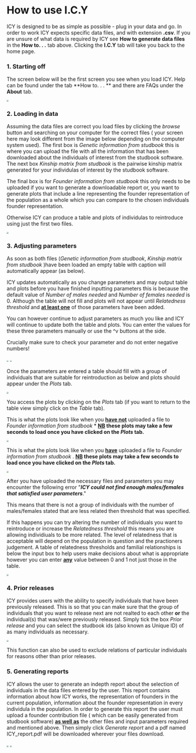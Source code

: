 # How to use I.C.Y



ICY is designed to be as simple as possible - plug in your data and go. In order to work ICY expects specific data files, and with extension **.csv**. If you are unsure of what data is required by ICY see **How to generate data files** in the **How to. . .** tab above. Clicking the **I.C.Y** tab will take you back to the home page.

### 1. Starting off

The screen below will be the first screen you see when you load ICY. Help can be found under the tab **How to. . . ** and there are FAQs under the **About** tab.



<img src="../Images/Fig1.png" style="zoom:30%" />



### 2. Loading in data

Assuming the data files are correct you load files by clicking the *browse* button and searching on your computer for the correct files ( your screen here may look different from the image below depending on the computer system used). The first box is *Genetic information from studbook* this is where you can upload the file with all the information that has been downloaded about the individuals of interest from the studbook software.  The next box *Kinship matrix from studbook* is the pairwise kinship matrix generated for your individulas of interest by the studbook software. 

The final box is for *Founder information from studbook* this only needs to be uploaded if you want to generate a downloadable report or, you want to generate plots that include a line representing the founder representation of the population as a whole which you can compare to the chosen individuals founder representation.

Otherwise ICY can produce a table and plots of individulas to reintroduce using just the first two files.



<img src="../Images/Fig2.png" style="zoom:30%" />



### 3. Adjusting parameters

As soon as both files (*Genetic information from studbook*, *Kinship matrix from studbook* )have been loaded an empty table with caption will automatically appear (as below). 

ICY updates automatically as you change parameters and may output table and plots before you have finished inputting parameters this is because the default value of *Number of males needed* and *Number of females needed* is 0. Although the table will not fill and plots will not appear until *Relatedness threshold* and **<u>at least one</u>** of those parameters have been added. 

You can however continue to adjust parameters as much you like and ICY will continue to update both the table and plots. You can enter the values for these three parameters manually or use the ^v buttons at the side. 

Crucially make sure to check your parameter  and do not enter negative numbers!

<img src="../Images/Fig3.png" style="zoom:30%" />



<img src="../Images/Fig4.png" style="zoom:30%" />

Once the parameters are entered a table should fill with a group of individuals that are suitable for reintroduction as below and plots should appear under the *Plots* tab.



<img src="../Images/Fig5.png" style="zoom:30%" />



You access the plots by clicking on the *Plots* tab (if you want to return to the table view simply click on the *Table* tab).

This is what the plots look like when you **<u>have not</u>** uploaded a file to *Founder information from studbook* *  **<u>NB</u> these plots may take a few seconds to load once you have clicked on the *Plots* tab.**

<img src="../Images/Fig6.png" style="zoom:30%" />

This is what the plots look like when you **<u>have</u>** uploaded a file to *Founder information from studbook* . **<u>NB</u> these plots may take a few seconds to load once you have clicked on the *Plots* tab.**

<img src="../Images/Fig6a.png" style="zoom:30%" />



After you have uploaded the necessary files and parameters you may encounter the following error "***ICY could not find enough males/females that satisfied user parameters***." 

This means that there is not a group of individuals with the number of males/females stated that are less related then threshold that was specified.

If this happens you can try altering the number of individuals you want to reintroduce or increase the *Relatedness threshold* this means you are allowing individiuals to be more related. The level of relatedness that is acceptable will depend on the population in question and the practioners judgement. A table of relatedness thresholds and familial relationships is below the input box to help users make decisions about what is appropriate however you can enter <u>**any**</u> value between 0 and 1 not just those in the table.



<img src="../Images/Fig3a.png" style="zoom:30%" />

### 4. Prior releases

ICY provides users with the ability to specify individuals that have been previously released. This is so that you can make sure that the group of individuals that you want to release next are not realted to each other **or** the individual(s) that was/were previously released.  Simply tick the box *Prior release* and you can select the studbook ids (also known as Unique ID) of as many individuals as necessary. 

<img src="../Images/Fig24.png" style="zoom:30%" />

This function can also be used to exclude relations of particular individuals for reasons other than prior releases.

### 5. Generating reports

ICY allows the user to generate an indepth report about the selection of individuals in the data files entered by the user. This report contains information about how ICY works, the representation of founders in the current population, information about the founder representation in every individula in the population. In order to generate this report the user must upload a founder contribution file ( which can be easily generated from studbook software)  **<u>as well as</u>** the other files and input parameters required and mentioned above. Then simply click *Generate report* and a pdf named ICY_report.pdf will be downloaded wherever your files download.

<img src="../Images/Fig7a.png" style="zoom:30%" />

<img src="../Images/Fig7.png" style="zoom:30%" />

